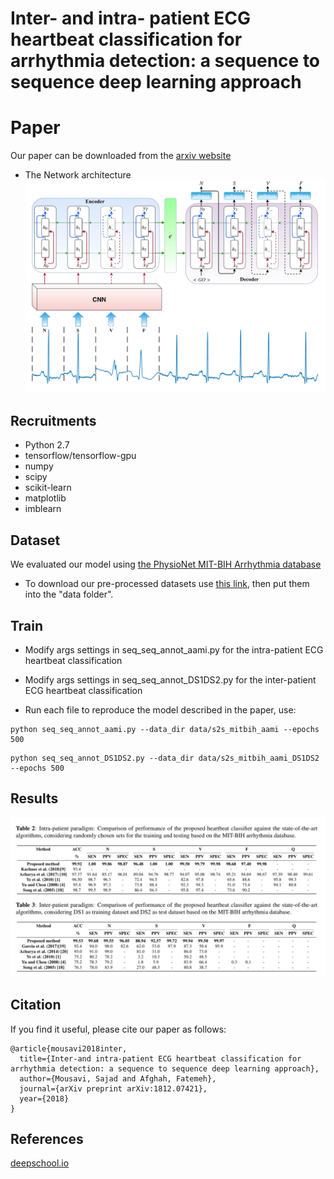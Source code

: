# Inter- and intra- patient ECG heartbeat classification for arrhythmia detection: a sequence to sequence deep learning approach

# Paper
 Our paper can be downloaded from the [arxiv website](https://arxiv.org/pdf/1812.07421.pdf)
 * The Network architecture
  ![Alt text](/images/seq2seq_b.jpg)
 
## Recruitments
* Python 2.7
* tensorflow/tensorflow-gpu
* numpy
* scipy
* scikit-learn
* matplotlib
* imblearn

## Dataset
We evaluated our model using [the PhysioNet MIT-BIH Arrhythmia database](https://www.physionet.org/physiobank/database/mitdb/)
* To download our pre-processed datasets use [this link](https://drive.google.com/drive/folders/1TGg1413qa5TkcC0zF6CUDhKWlNzJgPCJ?usp=sharing), then put them into the "data folder".

## Train

* Modify args settings in seq_seq_annot_aami.py for the intra-patient ECG heartbeat classification
* Modify args settings in seq_seq_annot_DS1DS2.py for the inter-patient ECG heartbeat classification

* Run each file to reproduce the model described in the paper, use:

```
python seq_seq_annot_aami.py --data_dir data/s2s_mitbih_aami --epochs 500
```
```
python seq_seq_annot_DS1DS2.py --data_dir data/s2s_mitbih_aami_DS1DS2 --epochs 500
```
## Results
  ![Alt text](/images/results.jpg)
## Citation
If you find it useful, please cite our paper as follows:

```
@article{mousavi2018inter,
  title={Inter-and intra-patient ECG heartbeat classification for arrhythmia detection: a sequence to sequence deep learning approach},
  author={Mousavi, Sajad and Afghah, Fatemeh},
  journal={arXiv preprint arXiv:1812.07421},
  year={2018}
}
```

## References
 [deepschool.io](https://github.com/sachinruk/deepschool.io/blob/master/DL-Keras_Tensorflow)

